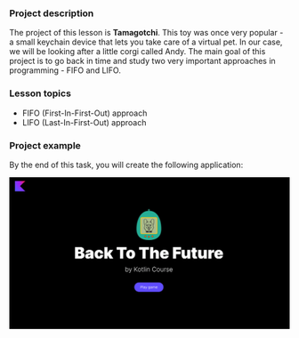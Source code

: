 ### Project description


The project of this lesson is **Tamagotchi**.
This toy was once very popular - a small keychain device that lets you take care of a virtual pet.
In our case, we will be looking after a little corgi called Andy.
The main goal of this project is to go back in time and
study two very important approaches in programming - FIFO and LIFO.

### Lesson topics

- FIFO (First-In-First-Out) approach
- LIFO (Last-In-First-Out) approach

### Project example

By the end of this task, you will create the following application:

![Final application](../../utils/src/main/resources/images/tamagotchi/states/ready.gif)